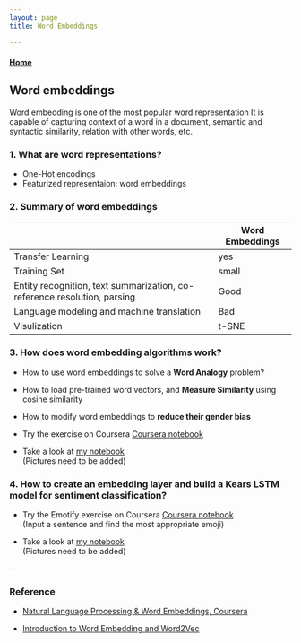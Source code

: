 ```yaml
---
layout: page
title: Word Embeddings

---
```


####  [Home](https://dujm.github.io/)

## Word embeddings
Word embedding is one of the most popular word representation It is capable of capturing context of a word in a document, semantic and syntactic similarity, relation with other words, etc.

### 1. What are word representations?
  * One-Hot encodings
  * Featurized representaion: word embeddings


### 2. Summary of word embeddings
|   | Word Embeddings   |  
|---|---|
| Transfer Learning |  yes    |
| Training Set |  small  |  
|Entity recognition, text summarization, co-reference resolution, parsing   |Good  |   
| Language modeling and machine translation    | Bad |   
| Visulization   | t-SNE|    |


### 3. How does word embedding algorithms work?
  * How to use word embeddings to solve a **Word Analogy** problem?

  * How to load pre-trained word vectors, and **Measure Similarity** using cosine similarity

  * How to modify word embeddings to **reduce their gender bias**

  * Try the exercise on Coursera [Coursera notebook](https://www.coursera.org/learn/nlp-sequence-models/notebook/5NrJ6/operations-on-word-vectors-debiasing)

  * Take a look at [my notebook](https://github.com/dujm/DS_Sequence_Models/blob/master/notebooks/Finished/w2_Operations%2Bon%2Bword%2Bvectors%2B-%2Bv2_DJ.ipynb)  
(Pictures need to be added)


### 4. How to create an embedding layer and build a Kears LSTM model for sentiment classification?
* Try the Emotify exercise on Coursera [Coursera notebook](https://www.coursera.org/learn/nlp-sequence-models/notebook/acNYU/emojify)  
(Input a sentence and find the most appropriate emoji)  

* Take a look at [my notebook](https://github.com/dujm/DS_Sequence_Models/tree/master/notebooks/Finished/w2_Emojify_v2_DJ.ipynb)  
(Pictures need to be added)



--

### Reference
  * [Natural Language Processing & Word Embeddings, Coursera](https://www.coursera.org/learn/nlp-sequence-models/home/week/2)  

  * [Introduction to Word Embedding and Word2Vec](https://towardsdatascience.com/introduction-to-word-embedding-and-word2vec-652d0c2060fa)
